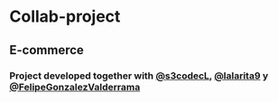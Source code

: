 # Collab-project
## E-commerce
### Project developed together with [@s3codecL](https://github.com/s3codecL), [@lalarita9](https://github.com/lalarita9) y [@FelipeGonzalezValderrama](https://github.com/FelipeGonzalezValderrama)
